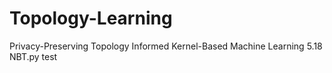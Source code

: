 # Topology-Learning
Privacy-Preserving Topology Informed Kernel-Based Machine Learning
5.18 NBT.py test
